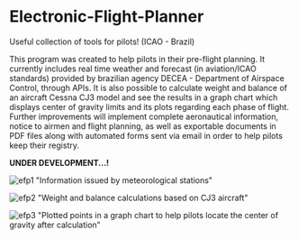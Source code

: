 # Electronic-Flight-Planner
Useful collection of tools for pilots! (ICAO - Brazil)

This program was created to help pilots in their pre-flight planning.
It currently includes real time weather and forecast (in aviation/ICAO standards) provided by brazilian agency 
DECEA - Department of Airspace Control, through APIs. It is also possible to calculate weight and balance of an aircraft 
Cessna CJ3 model and see the results in a graph chart which displays center of gravity limits and its plots regarding
each phase of flight.
Further improvements will implement complete aeronautical information, notice to airmen and flight planning, as well as 
exportable documents in PDF files along with automated forms sent via email in order to help pilots keep their registry.

**UNDER DEVELOPMENT...!**

![efp1](https://github.com/fabioweck/Electronic-Flight-Planner/assets/115494238/e8114368-642d-4846-b2d8-9f7d98868733)
"Information issued by meteorological stations"



![efp2](https://github.com/fabioweck/Electronic-Flight-Planner/assets/115494238/1ba422f5-3e29-4a50-91d4-6a1f1dbe5dc1)
"Weight and balance calculations based on CJ3 aircraft"



![efp3](https://github.com/fabioweck/Electronic-Flight-Planner/assets/115494238/fde44fab-c18b-48f5-aa4f-3c631cbafe05)
"Plotted points in a graph chart to help pilots locate the center of gravity after calculation"
